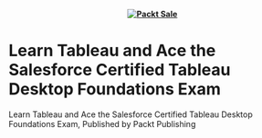 
<b><p align='center'>[![Packt Sale](https://static.packt-cdn.com/assets/images/packt+events/Improve_UX.png)](https://packt.link/algotradingpython)</p></b> 

# Learn Tableau and Ace the Salesforce Certified Tableau Desktop Foundations Exam
Learn Tableau and Ace the Salesforce Certified Tableau Desktop Foundations Exam, Published by Packt Publishing
